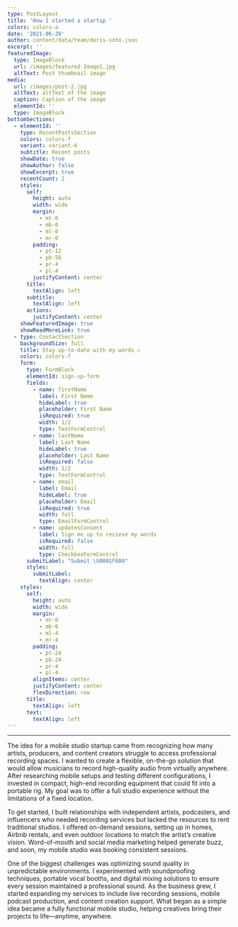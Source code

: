 ```yaml
---
type: PostLayout
title: 'How I started a startup '
colors: colors-a
date: '2021-06-28'
author: content/data/team/doris-soto.json
excerpt: ''
featuredImage:
  type: ImageBlock
  url: /images/featured-Image1.jpg
  altText: Post thumbnail image
media:
  url: /images/post-2.jpg
  altText: altText of the image
  caption: Caption of the image
  elementId: ''
  type: ImageBlock
bottomSections:
  - elementId: ''
    type: RecentPostsSection
    colors: colors-f
    variant: variant-d
    subtitle: Recent posts
    showDate: true
    showAuthor: false
    showExcerpt: true
    recentCount: 2
    styles:
      self:
        height: auto
        width: wide
        margin:
          - mt-0
          - mb-0
          - ml-0
          - mr-0
        padding:
          - pt-12
          - pb-56
          - pr-4
          - pl-4
        justifyContent: center
      title:
        textAlign: left
      subtitle:
        textAlign: left
      actions:
        justifyContent: center
    showFeaturedImage: true
    showReadMoreLink: true
  - type: ContactSection
    backgroundSize: full
    title: Stay up-to-date with my words ✍️
    colors: colors-f
    form:
      type: FormBlock
      elementId: sign-up-form
      fields:
        - name: firstName
          label: First Name
          hideLabel: true
          placeholder: First Name
          isRequired: true
          width: 1/2
          type: TextFormControl
        - name: lastName
          label: Last Name
          hideLabel: true
          placeholder: Last Name
          isRequired: false
          width: 1/2
          type: TextFormControl
        - name: email
          label: Email
          hideLabel: true
          placeholder: Email
          isRequired: true
          width: full
          type: EmailFormControl
        - name: updatesConsent
          label: Sign me up to recieve my words
          isRequired: false
          width: full
          type: CheckboxFormControl
      submitLabel: "Submit \U0001F680"
      styles:
        submitLabel:
          textAlign: center
    styles:
      self:
        height: auto
        width: wide
        margin:
          - mt-0
          - mb-0
          - ml-4
          - mr-4
        padding:
          - pt-24
          - pb-24
          - pr-4
          - pl-4
        alignItems: center
        justifyContent: center
        flexDirection: row
      title:
        textAlign: left
      text:
        textAlign: left
---
```

****

The idea for a mobile studio startup came from recognizing how many artists, producers, and content creators struggle to access professional recording spaces. I wanted to create a flexible, on-the-go solution that would allow musicians to record high-quality audio from virtually anywhere. After researching mobile setups and testing different configurations, I invested in compact, high-end recording equipment that could fit into a portable rig. My goal was to offer a full studio experience without the limitations of a fixed location.

To get started, I built relationships with independent artists, podcasters, and influencers who needed recording services but lacked the resources to rent traditional studios. I offered on-demand sessions, setting up in homes, Airbnb rentals, and even outdoor locations to match the artist’s creative vision. Word-of-mouth and social media marketing helped generate buzz, and soon, my mobile studio was booking consistent sessions.

One of the biggest challenges was optimizing sound quality in unpredictable environments. I experimented with soundproofing techniques, portable vocal booths, and digital mixing solutions to ensure every session maintained a professional sound. As the business grew, I started expanding my services to include live recording sessions, mobile podcast production, and content creation support. What began as a simple idea became a fully functional mobile studio, helping creatives bring their projects to life—anytime, anywhere.



